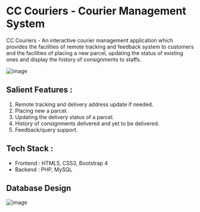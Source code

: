# CC Couriers - Courier Management System 


CC Couriers - An interactive courier management application which provides the facilities of remote tracking and feedback system to customers and the facilities of
placing a new parcel, updating the status of existing ones and display the history of consignments to staffs.

![image](https://user-images.githubusercontent.com/69707961/151554529-b7386a06-a859-4360-a1bd-ee1a3fa56c1e.png)

## Salient Features :

1. Remote tracking and delivery address update if needed.
2. Placing new a parcel.
3. Updating the delivery status of a parcel.
4. History of consignments delivered and yet to be delivered.
5. Feedback/query support.

## Tech Stack :

* Frontend : HTML5, CSS3, Bootstrap 4 
* Backend : PHP, MySQL

## Database Design

![image](https://user-images.githubusercontent.com/69707961/151554683-abf29c50-0443-44a2-a8eb-d66b13c6af3e.png)


